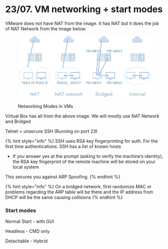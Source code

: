 # 23/07. VM networking + start modes

VMware does not have NAT from the image. It has NAT but it does the job of NAT Network from the image below:

<figure><img src="../../.gitbook/assets/image (1) (1) (1) (1) (1) (1) (1) (1) (1) (1) (1) (1) (1) (1) (1) (1) (1) (1) (1) (1) (1) (1) (1) (1) (1) (1) (1) (1) (1) (1) (1) (1) (1) (1) (1) (1) (1) (1) (1) (1) (1) (1) (1) (1) (1) (1) (1) (1) (1) (1) (1) (1) (1) (1) (1) (1) (1) (1) (1) (1)  (19).png" alt=""><figcaption><p>Networking Modes in VMs</p></figcaption></figure>

Virtual Box has all from the above image. We will mostly use NAT Network and Bridged

Telnet = unsecure SSH (Running on port 23)

{% hint style="info" %}
SSH uses RSA key fingerprinting for auth. For the first time authentications. SSH has a list of known hosts

* If you answer yes at the prompt (asking to verify the machine’s identity), the RSA key fingerprint of the remote machine will be stored on your local system

This secures you against ARP Spoofing.
{% endhint %}

{% hint style="info" %}
On a bridged network, first randomize MAC or problems regarding the ARP table will be there and the IP address from DHCP will be the same causing collisions
{% endhint %}

### Start modes

Normal Start - with GUI

Headless - CMD only

Detachable - Hybrid
